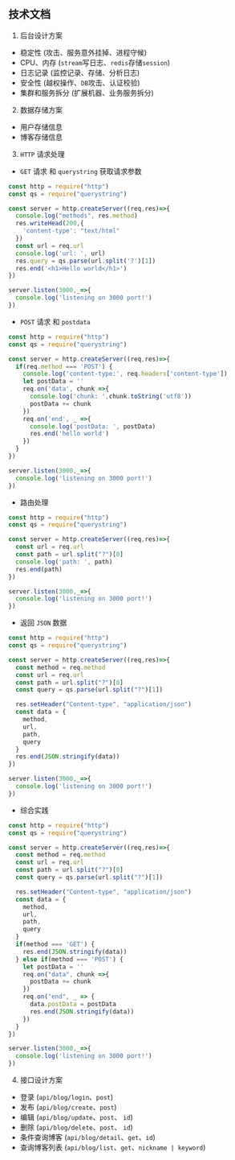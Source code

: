 ## 技术文档

1. 后台设计方案

- 稳定性 (攻击、服务意外挂掉、进程守候)
- CPU、内存 (`stream`写日志、`redis`存储`session`)
- 日志记录 (监控记录、存储、分析日志)
- 安全性 (越权操作、`DB`攻击、认证校验)
- 集群和服务拆分 (扩展机器、业务服务拆分)


2. 数据存储方案

- 用户存储信息
- 博客存储信息

3. `HTTP` 请求处理

- `GET` 请求 和 `querystring` 获取请求参数

```js
const http = require("http")
const qs = require("querystring")

const server = http.createServer((req,res)=>{
  console.log("methods", res.method)
  res.writeHead(200,{
    'content-type': "text/html"
  })
  const url = req.url
  console.log('url: ', url)
  res.query = qs.parse(url.split('?')[1])
  res.end('<h1>Hello world</h1>')
})

server.listen(3000,_=>{
  console.log('listening on 3000 port!')
})
```

- `POST` 请求 和 `postdata` 

```js
const http = require("http")
const qs = require("querystring")

const server = http.createServer((req,res)=>{
  if(req.method === 'POST') {
    console.log('content-type:', req.headers['content-type'])
    let postData = ''
    req.on('data', chunk =>{
      console.log('chunk: ',chunk.toString('utf8'))
      postData += chunk
    })
    req.on('end', _ =>{
      console.log('postData: ', postData)
      res.end('hello world')
    })
  }
})

server.listen(3000,_=>{
  console.log('listening on 3000 port!')
})
```

- 路由处理

```js
const http = require("http")
const qs = require("querystring")

const server = http.createServer((req,res)=>{
  const url = req.url
  const path = url.split("?")[0]
  console.log('path: ', path)
  res.end(path)
})

server.listen(3000,_=>{
  console.log('listening on 3000 port!')
})
```

- 返回 `JSON` 数据

```js
const http = require("http")
const qs = require("querystring")

const server = http.createServer((req,res)=>{
  const method = req.method
  const url = req.url
  const path = url.split("?")[0]
  const query = qs.parse(url.split("?")[1])

  res.setHeader("Content-type", "application/json")
  const data = {
    method,
    url,
    path,
    query
  }
  res.end(JSON.stringify(data))
})

server.listen(3000,_=>{
  console.log('listening on 3000 port!')
})
```

- 综合实践

```js
const http = require("http")
const qs = require("querystring")

const server = http.createServer((req,res)=>{
  const method = req.method
  const url = req.url
  const path = url.split("?")[0]
  const query = qs.parse(url.split("?")[1])

  res.setHeader("Content-type", "application/json")
  const data = {
    method,
    url,
    path,
    query
  }
  if(method === 'GET') {
    res.end(JSON.stringify(data))
  } else if(method === 'POST') {
    let postData = ''
    req.on("data", chunk =>{
      postData += chunk
    })
    req.on("end", _ => {
      data.postData = postData
      res.end(JSON.stringify(data))
    })
  }
})

server.listen(3000,_=>{
  console.log('listening on 3000 port!')
})
```



4. 接口设计方案

- 登录 (`api/blog/login`、`post`)
- 发布 (`api/blog/create`、`post`)
- 编辑 (`api/blog/update`、`post`、 `id`)
- 删除 (`api/blog/delete`、`post`、 `id`)
- 条件查询博客 (`api/blog/detail`、`get`、`id`)
- 查询博客列表 (`api/blog/list`、`get`、`nickname | keyword`)
